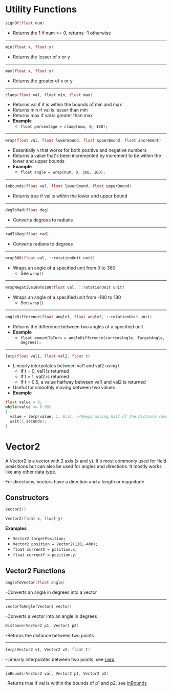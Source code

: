 # Utility Functions

```c++
signOf(float num)
```
- Returns the 1 if num >= 0, returns -1 otherwise
  
***
  
```c++
min(float x, float y)
```
- Returns the lesser of x or y
  
***
  
```c++
max(float x, float y)
```
- Returns the greater of x or y

***

```c++
clamp(float val, float min, float max)
```
- Returns val if it is within the bounds of min and max
- Returns min if val is lesser than min
- Returns max if val is greater than max
- **Example**
  - ```float percentage = clamp(num, 0, 100); ```

***

```c++
wrap(float val, float lowerBound, float upperBound, float increment)
```
- Essentially `%` that works for both positive and negative numbers
- Returns a value that's been incremented by increment to be within the lower and upper bounds
- **Example**
  - ```float angle = wrap(num, 0, 360, 180); ```

***

```c++
inBounds(float val, float lowerBound, float upperBound)
```
- Returns true if val is within the lower and upper bound

***

```c++
degToRad(float deg)
```
- Converts degrees to radians

***

```c++
radToDeg(float rad)
```
- Converts radians to degrees

***

```c++
wrap360(float val, ::rotationUnit unit)
```
- Wraps an angle of a specified unit from 0 to 360
  - See `wrap()`

***

```c++
wrapNegative180To180(float val, ::rotationUnit unit)
```
- Wraps an angle of a specified unit from -180 to 180
  - See `wrap()`

***

```c++
angleDifference(float angle1, float angle2, ::rotationUnit unit)
```
- Returns the difference between two angles of a specified unit
- **Example**
  - `float amountToTurn = angleDifference(currentAngle, TargetAngle, degrees);`

***

```c++
lerp(float val1, float val2, float t)
```
- Linearly interpolates between val1 and val2 using t
  - If t = 0, val1 is returned
  - If t = 1, val2 is returned
  - If t = 0.5, a value halfway between val1 and val2 is returned
- Useful for smoothly moving between two values
- **Example**
```c++
float value = 0;
while(value <= 0.99)
{
  value = lerp(value, 1, 0.5); //Keeps moving half of the distance remaining to 1
  wait(1,seconds);
}
```

# Vector2

A Vector2 is a vector with 2 axis (x and y). It's most commonly used for field posisitions but can also be used for angles and directions.
It mostly works like any other data type.

For directions, vectors have a direction and a length or magnitude


## Constructors
```c++
Vector2()

Vector2(float x, float y)
```

**Examples**
- `Vector2 targetPosition;`
- `Vector2 position = Vector2(120,-400);`
- `float currentX = position.x;`
- `float currentY = position.y;`

## Vector2 Functions
```c++
angleToVector(float angle)
```
-Converts an angle in degrees into a vector

***

```c++
vectorToAngle(Vector2 vector)
```
-Converts a vector into an angle in degrees

```c++
Distance(Vector2 p1, Vector2 p2)
```
-Returns the distance between two points

***

```c++
lerp(Vector2 v1, Vector2 v2, float t)
```
-Linearly interpolates between two points, see [Lerp](https://github.com/Fizzycoco214/SpinUpLibrary/blob/main/Documentation.md#utility-functions)

***

```c++
inBounds(Vector2 val, Vector2 p1, Vector2 p2)
```
-Returns true if val is within the bounds of p1 and p2, see [inBounds](https://github.com/Fizzycoco214/SpinUpLibrary/blob/main/Documentation.md#utility-functions)

```



